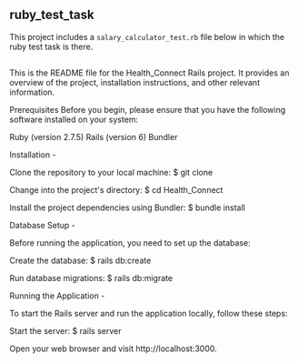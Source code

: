 ## ruby_test_task

This project includes a `salary_calculator_test.rb` file below in which the ruby test task is there.

## 

This is the README file for the Health_Connect Rails project. It provides an overview of the project, installation instructions, and other relevant information.

Prerequisites
Before you begin, please ensure that you have the following software installed on your system:

Ruby (version 2.7.5)
Rails (version 6)
Bundler

Installation -

Clone the repository to your local machine:
$ git clone <url>

Change into the project's directory:
$ cd Health_Connect

Install the project dependencies using Bundler:
$ bundle install

Database Setup -

Before running the application, you need to set up the database:

Create the database:
$ rails db:create

Run database migrations:
$ rails db:migrate

Running the Application -

To start the Rails server and run the application locally, follow these steps:

Start the server:
$ rails server

Open your web browser and visit http://localhost:3000.
